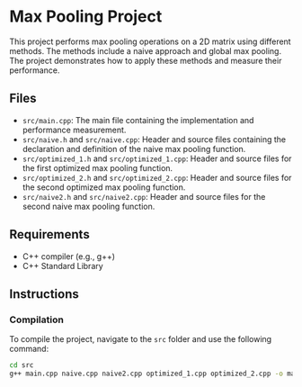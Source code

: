 # Max Pooling Project

This project performs max pooling operations on a 2D matrix using different methods. The methods include a naive approach and global max pooling. The project demonstrates how to apply these methods and measure their performance.

## Files

- `src/main.cpp`: The main file containing the implementation and performance measurement.
- `src/naive.h` and `src/naive.cpp`: Header and source files containing the declaration and definition of the naive max pooling function.
- `src/optimized_1.h` and `src/optimized_1.cpp`: Header and source files for the first optimized max pooling function.
- `src/optimized_2.h` and `src/optimized_2.cpp`: Header and source files for the second optimized max pooling function.
- `src/naive2.h` and `src/naive2.cpp`: Header and source files for the second naive max pooling function.

## Requirements

- C++ compiler (e.g., g++)
- C++ Standard Library

## Instructions

### Compilation

To compile the project, navigate to the `src` folder and use the following command:

```bash
cd src
g++ main.cpp naive.cpp naive2.cpp optimized_1.cpp optimized_2.cpp -o maxpooling
